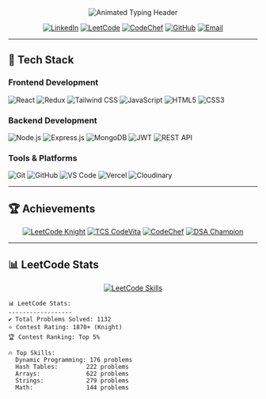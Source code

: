 <!-- Animated Typing Header -->
<div align="center">
  <img src="https://readme-typing-svg.demolab.com?font=Fira+Code&weight=600&size=30&duration=3000&pause=1000&color=22D3EE&center=true&vCenter=true&width=500&lines=LAXMAN+SINGH;MERN+STACK+DEVELOPER;COMPETITIVE+PROGRAMMER;TECHNOLOGY+ENTHUSIAST" alt="Animated Typing Header">
</div>

<!-- Social Badges -->
<div align="center">
  
[![LinkedIn](https://img.shields.io/badge/LinkedIn-Laxman_Singh-0A66C2?style=for-the-badge&logo=linkedin&logoColor=white)](https://linkedin.com/in/laxman-singh-437058268)
[![LeetCode](https://img.shields.io/badge/LeetCode-CS__MONKS-FFA116?style=for-the-badge&logo=leetcode&logoColor=black)](https://leetcode.com/CS_MONKS/)
[![CodeChef](https://img.shields.io/badge/CodeChef-laxmansingh790-5B4638?style=for-the-badge&logo=codechef&logoColor=white)](https://codechef.com/users/laxmansingh790)
[![GitHub](https://img.shields.io/badge/GitHub-laxmansingh750046-181717?style=for-the-badge&logo=github&logoColor=white)](https://github.com/laxmansingh750046)
[![Email](https://img.shields.io/badge/Email-laxmansingh790616@gmail.com-EA4335?style=for-the-badge&logo=gmail&logoColor=white)](mailto:laxmansingh790616@gmail.com)
  
</div>

---

<!-- Tech Stack Section -->
## 🚀 Tech Stack

### Frontend Development
![React](https://img.shields.io/badge/React-20232A?style=for-the-badge&logo=react&logoColor=61DAFB)
![Redux](https://img.shields.io/badge/Redux-764ABC?style=for-the-badge&logo=redux&logoColor=white)
![Tailwind CSS](https://img.shields.io/badge/Tailwind_CSS-06B6D4?style=for-the-badge&logo=tailwind-css&logoColor=white)
![JavaScript](https://img.shields.io/badge/JavaScript-F7DF1E?style=for-the-badge&logo=javascript&logoColor=black)
![HTML5](https://img.shields.io/badge/HTML5-E34F26?style=for-the-badge&logo=html5&logoColor=white)
![CSS3](https://img.shields.io/badge/CSS3-1572B6?style=for-the-badge&logo=css3&logoColor=white)

### Backend Development
![Node.js](https://img.shields.io/badge/Node.js-339933?style=for-the-badge&logo=nodedotjs&logoColor=white)
![Express.js](https://img.shields.io/badge/Express.js-000000?style=for-the-badge&logo=express&logoColor=white)
![MongoDB](https://img.shields.io/badge/MongoDB-47A248?style=for-the-badge&logo=mongodb&logoColor=white)
![JWT](https://img.shields.io/badge/JWT-000000?style=for-the-badge&logo=JSON%20web%20tokens&logoColor=white)
![REST API](https://img.shields.io/badge/REST_API-FF6C37?style=for-the-badge&logo=rest&logoColor=white)

### Tools & Platforms
![Git](https://img.shields.io/badge/Git-F05032?style=for-the-badge&logo=git&logoColor=white)
![GitHub](https://img.shields.io/badge/GitHub-181717?style=for-the-badge&logo=github&logoColor=white)
![VS Code](https://img.shields.io/badge/VS_Code-007ACC?style=for-the-badge&logo=visual-studio-code&logoColor=white)
![Vercel](https://img.shields.io/badge/Vercel-000000?style=for-the-badge&logo=vercel&logoColor=white)
![Cloudinary](https://img.shields.io/badge/Cloudinary-3448C5?style=for-the-badge&logo=cloudinary&logoColor=white)

---

## 🏆 Achievements

<!-- Achievement Badges -->
<div align="center">
  
[![LeetCode Knight](https://img.shields.io/badge/LeetCode-Knight_1870%2B-FFA116?style=for-the-badge&logo=leetcode&logoColor=black)](https://leetcode.com/CS_MONKS/)
[![TCS CodeVita](https://img.shields.io/badge/TCS_CodeVita-Global_Rank_840-00599C?style=for-the-badge)](https://www.tcscodevita.com/)
[![CodeChef](https://img.shields.io/badge/CodeChef-3★_Coder-5B4638?style=for-the-badge&logo=codechef&logoColor=white)](https://www.codechef.com/users/laxmansingh790)
[![DSA Champion](https://img.shields.io/badge/DSA_Champion-1st_Place-8A2BE2?style=for-the-badge)]()

</div>

---

## 📊 LeetCode Stats

<!-- LeetCode Radar Chart -->
<div align="center">
  
[![LeetCode Skills](https://leetcard.jacoblin.cool/CS_MONKS?theme=dark&font=ABeeZee&ext=contest)](https://leetcode.com/CS_MONKS/)

</div>

```text
📊 LeetCode Stats:
------------------
✔️ Total Problems Solved: 1132
⭐ Contest Rating: 1870+ (Knight)
🏆 Contest Ranking: Top 5%

🔥 Top Skills:
  Dynamic Programming: 176 problems
  Hash Tables:        222 problems
  Arrays:             622 problems
  Strings:            279 problems
  Math:               144 problems
